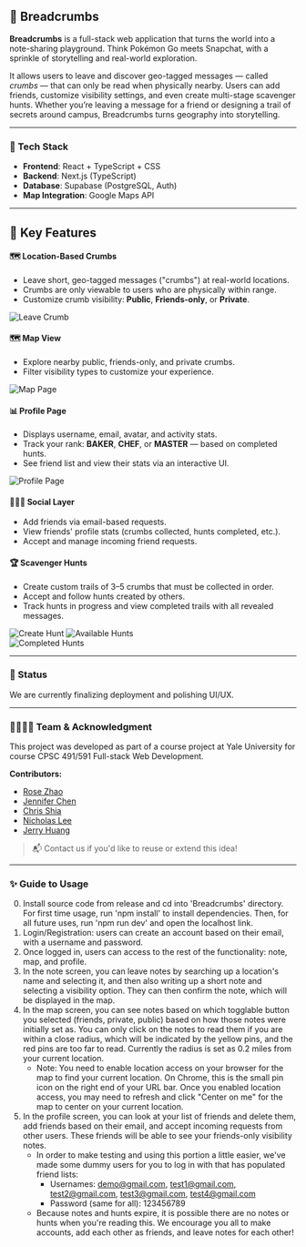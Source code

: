 ## 🥖 Breadcrumbs

**Breadcrumbs** is a full-stack web application that turns the world into a note-sharing playground. Think Pokémon Go meets Snapchat, with a sprinkle of storytelling and real-world exploration.

It allows users to leave and discover geo-tagged messages — called *crumbs* — that can only be read when physically nearby. Users can add friends, customize visibility settings, and even create multi-stage scavenger hunts. Whether you’re leaving a message for a friend or designing a trail of secrets around campus, Breadcrumbs turns geography into storytelling.


---

### 🔧 Tech Stack

- **Frontend**: React + TypeScript + CSS
- **Backend**: Next.js (TypeScript)
- **Database**: Supabase (PostgreSQL, Auth)
- **Map Integration**: Google Maps API

---

## 🔑 Key Features

#### 🗺️ Location-Based Crumbs

- Leave short, geo-tagged messages ("crumbs") at real-world locations.
- Crumbs are only viewable to users who are physically within range.
- Customize crumb visibility: **Public**, **Friends-only**, or **Private**.

![Leave Crumb](./screenshot/leave_note.png)


#### 🗺️ Map View

- Explore nearby public, friends-only, and private crumbs.
- Filter visibility types to customize your experience.

![Map Page](./screenshot/map.png)

#### 📊 Profile Page

- Displays username, email, avatar, and activity stats.
- Track your rank: **BAKER**, **CHEF**, or **MASTER** — based on completed hunts.
- See friend list and view their stats via an interactive UI.

![Profile Page](./screenshot/profile.png)


#### 🧑‍🤝‍🧑 Social Layer

- Add friends via email-based requests.
- View friends' profile stats (crumbs collected, hunts completed, etc.).
- Accept and manage incoming friend requests.


#### 🏆 Scavenger Hunts

- Create custom trails of 3–5 crumbs that must be collected in order.
- Accept and follow hunts created by others.
- Track hunts in progress and view completed trails with all revealed messages.

![Create Hunt](./screenshot/create_hunt.png)
![Available Hunts](./screenshot/avail_hunts.png)  
![Completed Hunts](./screenshot/completed_hunts.png)  

---

### 🚧 Status

We are currently finalizing deployment and polishing UI/UX. 

---

### 👨‍👩‍👧‍👦 Team & Acknowledgment

This project was developed as part of a course project at Yale University for course CPSC 491/591 Full-stack Web Development.

**Contributors:**
- [Rose Zhao](https://github.com/rose-zz) 
- [Jennifer Chen](https://github.com/ChenJieNi2004) 
- [Chris Shia](https://github.com/summerhero09) 
- [Nicholas Lee](https://github.com/NicholasLee76) 
- [Jerry Huang](https://github.com/jerryhuang329) 

> 📬 Contact us if you'd like to reuse or extend this idea!


---

### ✨ Guide to Usage

0. Install source code from release and cd into 'Breadcrumbs' directory. For first time usage, run 'npm install' to install dependencies. Then, for all future uses, run 'npm run dev' and open the localhost link.
1. Login/Registration: users can create an account based on their email, with a username and password.
2. Once logged in, users can access to the rest of the functionality: note, map, and profile.
3. In the note screen, you can leave notes by searching up a location's name and selecting it, and then also writing up a
   short note and selecting a visibility option. They can then confirm the note, which will be displayed in the map.
4. In the map screen, you can see notes based on which togglable button you selected (friends, private, public) based on
   how those notes were initially set as. You can only click on the notes to read them if you are within a close radius, which
   will be indicated by the yellow pins, and the red pins are too far to read. Currently the radius is set as 0.2 miles from your current location.
   - Note: You need to enable location access on your browser for the map to find your current location. On Chrome, this is the small pin icon on the right end of your URL bar. Once you enabled location access, you may need to refresh and click "Center on me" for the map to center on your current location.
5. In the profile screen, you can look at your list of friends and delete them, add friends based on their
   email, and accept incoming requests from other users. These friends will be able to see your friends-only visibility notes.
   - In order to make testing and using this portion a little easier, we've made some dummy users for you to log in with that has populated friend lists:
     - Usernames: demo@gmail.com, test1@gmail.com, test2@gmail.com, test3@gmail.com, test4@gmail.com
     - Password (same for all): 123456789
   - Because notes and hunts expire, it is possible there are no notes or hunts when you're reading this. We encourage you all to make accounts, add each other as friends, and leave notes for each other!


